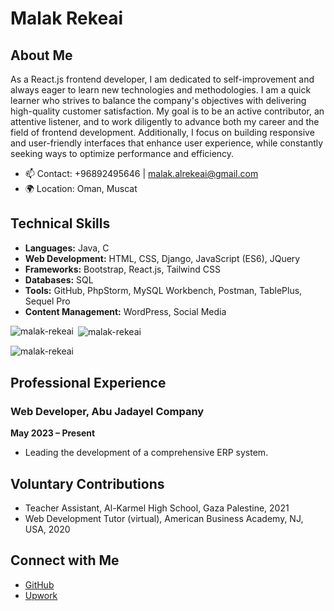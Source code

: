 # Malak Rekeai

## About Me

As a React.js frontend developer, I am dedicated to self-improvement and always eager to learn new technologies and methodologies. I am a quick learner who strives to balance the company's objectives with delivering high-quality customer satisfaction. My goal is to be an active contributor, an attentive listener, and to work diligently to advance both my career and the field of frontend development. Additionally, I focus on building responsive and user-friendly interfaces that enhance user experience, while constantly
seeking ways to optimize performance and efficiency.

- 📫 Contact: +96892495646 | malak.alrekeai@gmail.com
- 🌍 Location: Oman, Muscat

## Technical Skills

- **Languages:** Java, C
- **Web Development:** HTML, CSS, Django, JavaScript (ES6), JQuery
- **Frameworks:** Bootstrap, React.js, Tailwind CSS
- **Databases:** SQL
- **Tools:** GitHub, PhpStorm, MySQL Workbench, Postman, TablePlus, Sequel Pro
- **Content Management:** WordPress, Social Media


<p><img align="left" src="https://github-readme-stats.vercel.app/api/top-langs?username=malak-rekeai&show_icons=true&locale=en&layout=compact" alt="malak-rekeai" /></p>

<p>&nbsp;<img align="center" src="https://github-readme-stats.vercel.app/api?username=malak-rekeai&show_icons=true&locale=en" alt="malak-rekeai" /></p>

<p><img align="center" src="https://github-readme-streak-stats.herokuapp.com/?user=malak-rekeai&" alt="malak-rekeai" /></p>

## Professional Experience

### Web Developer, Abu Jadayel Company
**May 2023 – Present**
- Leading the development of a comprehensive ERP system.


## Voluntary Contributions



- Teacher Assistant, Al-Karmel High School, Gaza Palestine, 2021
- Web Development Tutor (virtual), American Business Academy, NJ, USA, 2020

## Connect with Me

- [GitHub](https://github.com/malak-rekeai)
- [Upwork](https://www.upwork.com/freelancers/malakr)
